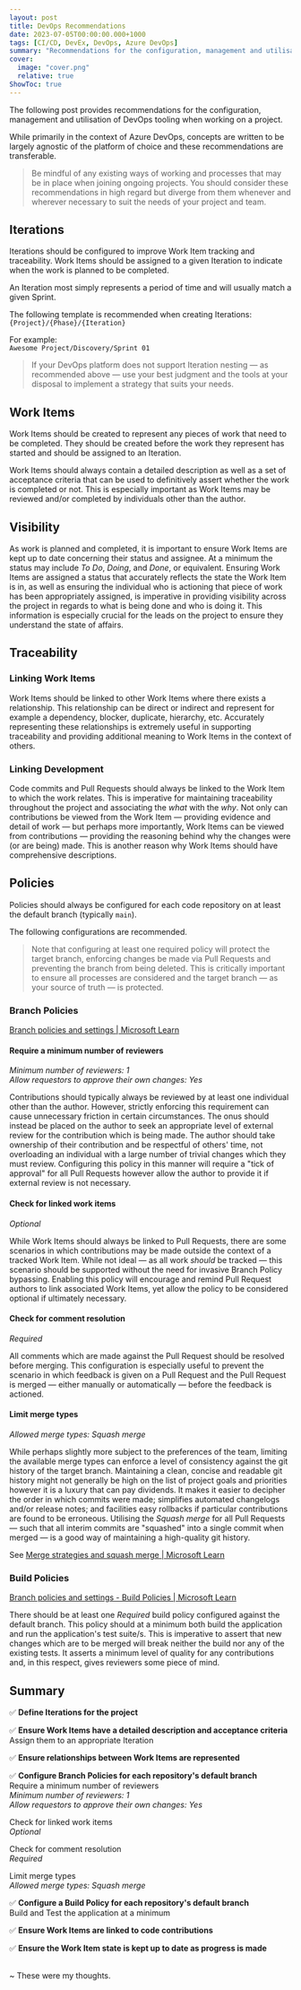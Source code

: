 ```yaml
---
layout: post
title: DevOps Recommendations
date: 2023-07-05T00:00:00.000+1000
tags: [CI/CD, DevEx, DevOps, Azure DevOps]
summary: "Recommendations for the configuration, management and utilisation of DevOps tooling when working on a project."
cover:
  image: "cover.png"
  relative: true
ShowToc: true
---
```


The following post provides recommendations for the configuration, management and utilisation of DevOps tooling when working on a project.

While primarily in the context of Azure DevOps, concepts are written to be largely agnostic of the platform of choice and these recommendations are transferable.

> Be mindful of any existing ways of working and processes that may be in place when joining ongoing projects. You should consider these recommendations in high regard but diverge from them whenever and wherever necessary to suit the needs of your project and team.

## Iterations

Iterations should be configured to improve Work Item tracking and traceability. Work Items should be assigned to a given Iteration to indicate when the work is planned to be completed.

An Iteration most simply represents a period of time and will usually match a given Sprint.

The following template is recommended when creating Iterations:\
`{Project}/{Phase}/{Iteration}`

For example:\
`Awesome Project/Discovery/Sprint 01`

> If your DevOps platform does not support Iteration nesting &mdash; as recommended above &mdash; use your best judgment and the tools at your disposal to implement a strategy that suits your needs.

## Work Items

Work Items should be created to represent any pieces of work that need to be completed. They should be created before the work they represent has started and should be assigned to an Iteration.

Work Items should always contain a detailed description as well as a set of acceptance criteria that can be used to definitively assert whether the work is completed or not. This is especially important as Work Items may be reviewed and/or completed by individuals other than the author.

## Visibility

As work is planned and completed, it is important to ensure Work Items are kept up to date concerning their status and assignee. At a minimum the status may include *To Do*, *Doing*, and *Done*, or equivalent. Ensuring Work Items are assigned a status that accurately reflects the state the Work Item is in, as well as ensuring the individual who is actioning that piece of work has been appropriately assigned, is imperative in providing visibility across the project in regards to what is being done and who is doing it. This information is especially crucial for the leads on the project to ensure they understand the state of affairs.

## Traceability

### Linking Work Items

Work Items should be linked to other Work Items where there exists a relationship. This relationship can be direct or indirect and represent for example a dependency, blocker, duplicate, hierarchy, etc. Accurately representing these relationships is extremely useful in supporting traceability and providing additional meaning to Work Items in the context of others.

### Linking Development

Code commits and Pull Requests should always be linked to the Work Item to which the work relates. This is imperative for maintaining traceability throughout the project and associating the *what* with the *why*. Not only can contributions be viewed from the Work Item &mdash; providing evidence and detail of work &mdash; but perhaps more importantly, Work Items can be viewed from contributions &mdash; providing the reasoning behind why the changes were (or are being) made. This is another reason why Work Items should have comprehensive descriptions.

## Policies

Policies should always be configured for each code repository on at least the default branch (typically `main`).

The following configurations are recommended.

> Note that configuring at least one required policy will protect the target branch, enforcing changes be made via Pull Requests and preventing the branch from being deleted. This is critically important to ensure all processes are considered and the target branch &mdash; as your source of truth &mdash; is protected.

### Branch Policies

[Branch policies and settings | Microsoft Learn](https://learn.microsoft.com/en-au/azure/devops/repos/git/branch-policies?view=azure-devops&tabs=browser)

#### Require a minimum number of reviewers

*Minimum number of reviewers: 1*\
*Allow requestors to approve their own changes: Yes*

Contributions should typically always be reviewed by at least one individual other than the author. However, strictly enforcing this requirement can cause unnecessary friction in certain circumstances. The onus should instead be placed on the author to seek an appropriate level of external review for the contribution which is being made. The author should take ownership of their contribution and be respectful of others' time, not overloading an individual with a large number of trivial changes which they must review. Configuring this policy in this manner will require a "tick of approval" for all Pull Requests however allow the author to provide it if external review is not necessary.

#### Check for linked work items

*Optional*

While Work Items should always be linked to Pull Requests, there are some scenarios in which contributions may be made outside the context of a tracked Work Item. While not ideal &mdash; as all work *should* be tracked &mdash; this scenario should be supported without the need for invasive Branch Policy bypassing. Enabling this policy will encourage and remind Pull Request authors to link associated Work Items, yet allow the policy to be considered optional if ultimately necessary.

#### Check for comment resolution

*Required*

All comments which are made against the Pull Request should be resolved before merging. This configuration is especially useful to prevent the scenario in which feedback is given on a Pull Request and the Pull Request is merged &mdash; either manually or automatically &mdash; before the feedback is actioned.

#### Limit merge types

*Allowed merge types: Squash merge*

While perhaps slightly more subject to the preferences of the team, limiting the available merge types can enforce a level of consistency against the git history of the target branch. Maintaining a clean, concise and readable git history might not generally be high on the list of project goals and priorities however it is a luxury that can pay dividends. It makes it easier to decipher the order in which commits were made; simplifies automated changelogs and/or release notes; and facilities easy rollbacks if particular contributions are found to be erroneous. Utilising the *Squash merge* for all Pull Requests &mdash; such that all interim commits are "squashed" into a single commit when merged &mdash; is a good way of maintaining a high-quality git history.

See [Merge strategies and squash merge | Microsoft Learn](https://learn.microsoft.com/en-au/azure/devops/repos/git/merging-with-squash?view=azure-devops)

### Build Policies

[Branch policies and settings - Build Policies | Microsoft Learn](https://learn.microsoft.com/en-au/azure/devops/repos/git/branch-policies?view=azure-devops&tabs=browser#build-validation)

There should be at least one *Required* build policy configured against the default branch. This policy should at a minimum both build the application and run the application's test suite/s. This is imperative to assert that new changes which are to be merged will break neither the build nor any of the existing tests. It asserts a minimum level of quality for any contributions and, in this respect, gives reviewers some piece of mind.

## Summary

✅ **Define Iterations for the project**

✅ **Ensure Work Items have a detailed description and acceptance criteria**\
Assign them to an appropriate Iteration

✅ **Ensure relationships between Work Items are represented**

✅ **Configure Branch Policies for each repository's default branch**\
Require a minimum number of reviewers\
*Minimum number of reviewers: 1*\
*Allow requestors to approve their own changes: Yes*

Check for linked work items\
*Optional*

Check for comment resolution\
*Required*

Limit merge types\
*Allowed merge types: Squash merge*

✅ **Configure a Build Policy for each repository's default branch**\
  Build and Test the application at a minimum

✅ **Ensure Work Items are linked to code contributions**

✅ **Ensure the Work Item state is kept up to date as progress is made**

\
~ These were my thoughts.
